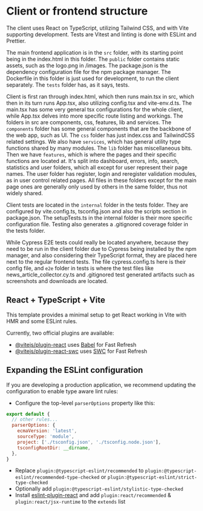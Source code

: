 # Client or frontend structure

The client uses React on TypeScript, utilizing Tailwind CSS, and with Vite supporting development. Tests are Vitest and linting is done with ESLint and Prettier.

The main frontend application is in the `src` folder, with its starting point being in the index.html in this folder. The `public` folder contains static assets, such as the logo.png in /images. The package.json is the dependency configuration file for the npm package manager. The Dockerfile in this folder is just used for development, to run the client separately. The `tests` folder has, as it says, tests.

Client is first ran through index.html, which then runs main.tsx in src, which then in its turn runs App.tsx, also utilizing config.tsx and vite-env.d.ts. The main.tsx has some very general tsx configurations for the whole client, while App.tsx delves into more specific route listing and workings. The folders in src are components, css, features, lib and services. The `components` folder has some general components that are the backbone of the web app, such as UI. The `css` folder has just index.css and TailwindCSS related settings. We also have `services`, which has general utility type functions shared by many modules. The `lib` folder has miscellaneous bits. Then we have `features`, which is where the pages and their specific functions are located at. It's split into dashboard, errors, info, search, statistics and user folders, which all except for user represent their page names. The user folder has register, login and reregister validation modules, as in user control related pages. All files in these folders except for the main page ones are generally only used by others in the same folder, thus not widely shared.

Client tests are located in the `internal` folder in the tests folder. They are configured by vite.config.ts, tsconfig.json and also the scripts section in package.json. The setupTests.ts in the internal folder is their more specific configuration file. Testing also generates a .gitignored coverage folder in the tests folder.

While Cypress E2E tests could really be located anywhere, because they need to be run in the client folder due to Cypress being installed by the npm manager, and also considering their TypeScript format, they are placed here next to the regular frontend tests. The file cypress.config.ts here is their config file, and `e2e` folder in tests is where the test files like news_article_collector.cy.ts and .gitignored test generated artifacts such as screenshots and downloads are located.

## React + TypeScript + Vite

This template provides a minimal setup to get React working in Vite with HMR and some ESLint rules.

Currently, two official plugins are available:

- [@vitejs/plugin-react](https://github.com/vitejs/vite-plugin-react/blob/main/packages/plugin-react/README.md) uses [Babel](https://babeljs.io/) for Fast Refresh
- [@vitejs/plugin-react-swc](https://github.com/vitejs/vite-plugin-react-swc) uses [SWC](https://swc.rs/) for Fast Refresh

## Expanding the ESLint configuration

If you are developing a production application, we recommend updating the configuration to enable type aware lint rules:

- Configure the top-level `parserOptions` property like this:

```js
export default {
  // other rules...
  parserOptions: {
    ecmaVersion: 'latest',
    sourceType: 'module',
    project: ['./tsconfig.json', './tsconfig.node.json'],
    tsconfigRootDir: __dirname,
  },
}
```

- Replace `plugin:@typescript-eslint/recommended` to `plugin:@typescript-eslint/recommended-type-checked` or `plugin:@typescript-eslint/strict-type-checked`
- Optionally add `plugin:@typescript-eslint/stylistic-type-checked`
- Install [eslint-plugin-react](https://github.com/jsx-eslint/eslint-plugin-react) and add `plugin:react/recommended` & `plugin:react/jsx-runtime` to the `extends` list
